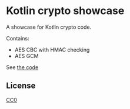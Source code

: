 # Kotlin crypto showcase

A showcase for Kotlin crypto code.

Contains:

* AES CBC with HMAC checking
* AES GCM

See [the code](https://github.com/phxql/kotlin-crypto-example/blob/master/test/kotlin/de/mkammerer/Crypto.kt)

## License
[CC0](https://creativecommons.org/publicdomain/zero/1.0/)
